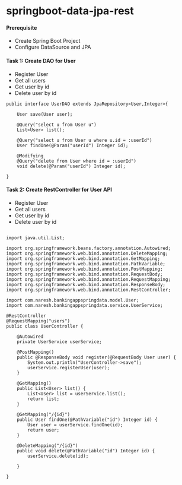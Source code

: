 # springboot-data-jpa-rest

#### Prerequisite
* Create Spring Boot Project 
* Configure DataSource and JPA


#### Task 1: Create DAO for User
* Register User
* Get all users
* Get user by id
* Delete user by id

```
public interface UserDAO extends JpaRepository<User,Integer>{

	User save(User user);

	@Query("select u from User u")
	List<User> list();
	
	@Query("select u from User u where u.id = :userId")
	User findOne(@Param("userId") Integer id);

	@Modifying
	@Query("delete from User where id = :userId")
	void delete(@Param("userId") Integer id);

}
```

#### Task 2: Create RestController for User API
* Register User
* Get all users
* Get user by id
* Delete user by id
```

import java.util.List;

import org.springframework.beans.factory.annotation.Autowired;
import org.springframework.web.bind.annotation.DeleteMapping;
import org.springframework.web.bind.annotation.GetMapping;
import org.springframework.web.bind.annotation.PathVariable;
import org.springframework.web.bind.annotation.PostMapping;
import org.springframework.web.bind.annotation.RequestBody;
import org.springframework.web.bind.annotation.RequestMapping;
import org.springframework.web.bind.annotation.ResponseBody;
import org.springframework.web.bind.annotation.RestController;

import com.naresh.bankingappspringdata.model.User;
import com.naresh.bankingappspringdata.service.UserService;

@RestController
@RequestMapping("users")
public class UserController {

	@Autowired
	private UserService userService;

	@PostMapping()
	public @ResponseBody void register(@RequestBody User user) {
		System.out.println("UserController->save");
		userService.registerUser(user);
	}

	@GetMapping()
	public List<User> list() {
		List<User> list = userService.list();
		return list;
	}

	@GetMapping("/{id}")
	public User findOne(@PathVariable("id") Integer id) {
		User user = userService.findOne(id);
		return user;
	}

	@DeleteMapping("/{id}")
	public void delete(@PathVariable("id") Integer id) {
		userService.delete(id);

	}

}

```
